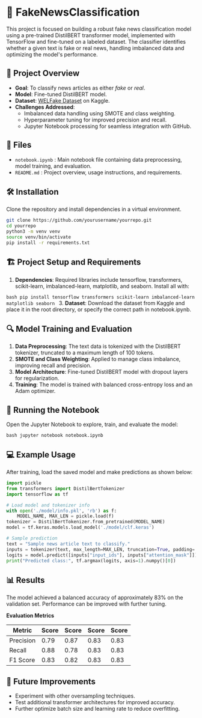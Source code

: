 # 📰 FakeNewsClassification

This project is focused on building a robust fake news classification model using a pre-trained DistilBERT transformer model, implemented with TensorFlow and fine-tuned on a labeled dataset. The classifier identifies whether a given text is fake or real news, handling imbalanced data and optimizing the model's performance.

## 🎯 Project Overview

- **Goal**: To classify news articles as either *fake* or *real*.
- **Model**: Fine-tuned DistilBERT model.
- **Dataset**: [WELFake Dataset]([https://www.kaggle.com/datasets](https://www.kaggle.com/datasets/saurabhshahane/fake-news-classification)) on Kaggle.
- **Challenges Addressed**:
  - Imbalanced data handling using SMOTE and class weighting.
  - Hyperparameter tuning for improved precision and recall.
  - Jupyter Notebook processing for seamless integration with GitHub.

## 📂 Files
- `notebook.ipynb` : Main notebook file containing data preprocessing, model training, and evaluation.
- `README.md` : Project overview, usage instructions, and requirements.

## 🛠️ Installation

Clone the repository and install dependencies in a virtual environment.

```bash
git clone https://github.com/yourusername/yourrepo.git
cd yourrepo
python3 -m venv venv
source venv/bin/activate
pip install -r requirements.txt
```

## 🏗️ Project Setup and Requirements

1. **Dependencies**: Required libraries include tensorflow, transformers, scikit-learn, imbalanced-learn, matplotlib, and seaborn. Install all with:

`bash
pip install tensorflow transformers scikit-learn imbalanced-learn matplotlib seaborn
`
3. **Dataset**: Download the dataset from Kaggle and place it in the root directory, or specify the correct path in notebook.ipynb.

## 🔍 Model Training and Evaluation

1. **Data Preprocessing**: The text data is tokenized with the DistilBERT tokenizer, truncated to a maximum length of 100 tokens.
2. **SMOTE and Class Weighting**: Applied to manage class imbalance, improving recall and precision.
3. **Model Architecture**: Fine-tuned DistilBERT model with dropout layers for regularization.
4. **Training**: The model is trained with balanced cross-entropy loss and an Adam optimizer.

## 🚀 Running the Notebook

Open the Jupyter Notebook to explore, train, and evaluate the model:

`bash
jupyter notebook notebook.ipynb
`

## 💻 Example Usage

After training, load the saved model and make predictions as shown below:

```python
import pickle
from transformers import DistilBertTokenizer
import tensorflow as tf

# Load model and tokenizer info
with open('./model/info.pkl', 'rb') as f:
    MODEL_NAME, MAX_LEN = pickle.load(f)
tokenizer = DistilBertTokenizer.from_pretrained(MODEL_NAME)
model = tf.keras.models.load_model('./model/clf.keras')

# Sample prediction
text = "Sample news article text to classify."
inputs = tokenizer(text, max_length=MAX_LEN, truncation=True, padding='max_length', return_tensors="tf")
logits = model.predict([inputs["input_ids"], inputs["attention_mask"]])
print("Predicted class:", tf.argmax(logits, axis=1).numpy()[0])
```

## 📊 Results

The model achieved a balanced accuracy of approximately 83% on the validation set. Performance can be improved with further tuning.

**Evaluation Metrics**

| Metric    | Score    | Score    | Score    | Score    |
|-----------|----------|----------|----------|----------|
| Precision | 0.79     | 0.87     | 0.83     | 0.83     | 
| Recall    | 0.88     | 0.78     | 0.83     | 0.83     |
| F1 Score  | 0.83     | 0.82     | 0.83     | 0.83     | 

## 🔮 Future Improvements

- Experiment with other oversampling techniques.
- Test additional transformer architectures for improved accuracy.
- Further optimize batch size and learning rate to reduce overfitting.



























